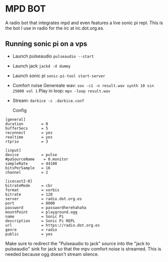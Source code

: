 # MPD BOT

A radio bot that integrates mpd and even features a live sonic pi repl. This is the bot I use in radio for the irc at irc.dot.org.es.


## Running sonic pi on a vps

- Launch pulseaudio
`pulseaudio --start`

- Launch jack
`jackd -d dummy`

- Launch sonic pi
`sonic-pi-tool start-server`

- Comfort noise
Genereate wav: `sox -c1 -n result.wav synth 10 sin 25000 vol 1`
Play in loop: `mpv -loop result.wav`

- Stream:
  `darkice -c .darkice.conf`

  Config
```
[general]
duration        = 0
bufferSecs      = 5
reconnect       = yes
realtime        = yes
rtprio          = 3

[input]
device          = pulse
#paSourceName    = 0.monitor
sampleRate      = 44100
bitsPerSample   = 16
channel         = 2

[icecast2-0]
bitrateMode     = cbr
format          = vorbis
bitrate         = 128
server          = radio.dot.org.es
port            = 8000
password        = passwordherehahaha
mountPoint      = playground.ogg
name            = Sonic Pi
description     = Sonic Pi REPL
url             = https://radio.dot.org.es
genre           = radio
public          = yes
```


Make sure to redirect the "Pulseaudio to jack" source into the "jack to pulseaudio" sink for jack so that the mpv comfort noise is streamed. This is needed because ogg doesn't stream silence.
